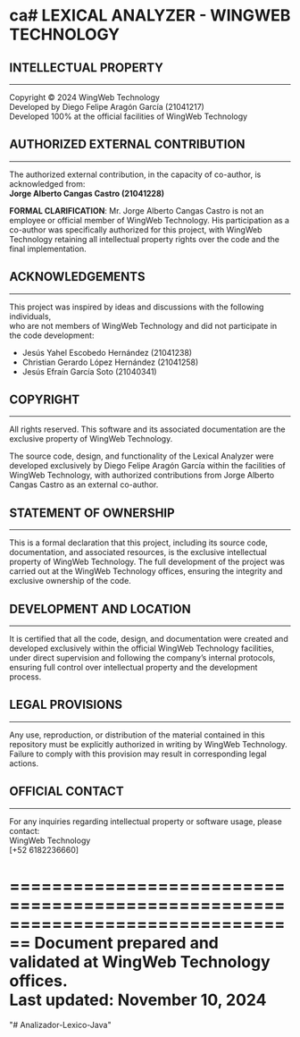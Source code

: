ca# LEXICAL ANALYZER - WINGWEB TECHNOLOGY
================================================================================

## INTELLECTUAL PROPERTY
------------------------
Copyright © 2024 WingWeb Technology  
Developed by Diego Felipe Aragón García (21041217)  
Developed 100% at the official facilities of WingWeb Technology

## AUTHORIZED EXTERNAL CONTRIBUTION
------------------------------------
The authorized external contribution, in the capacity of co-author, is acknowledged from:  
**Jorge Alberto Cangas Castro (21041228)**

**FORMAL CLARIFICATION**: Mr. Jorge Alberto Cangas Castro is not an employee or official member of WingWeb Technology. His participation as a co-author was specifically authorized for this project, with WingWeb Technology retaining all intellectual property rights over the code and the final implementation.

## ACKNOWLEDGEMENTS
-------------------
This project was inspired by ideas and discussions with the following individuals,  
who are not members of WingWeb Technology and did not participate in the code development:

- Jesús Yahel Escobedo Hernández (21041238)
- Christian Gerardo López Hernández (21041258)
- Jesús Efraín García Soto (21040341)

## COPYRIGHT
------------
All rights reserved. This software and its associated documentation are the exclusive property of WingWeb Technology.

The source code, design, and functionality of the Lexical Analyzer were developed exclusively by Diego Felipe Aragón García within the facilities of WingWeb Technology, with authorized contributions from Jorge Alberto Cangas Castro as an external co-author.

## STATEMENT OF OWNERSHIP
--------------------------
This is a formal declaration that this project, including its source code, documentation, and associated resources, is the exclusive intellectual property of WingWeb Technology. The full development of the project was carried out at the WingWeb Technology offices, ensuring the integrity and exclusive ownership of the code.

## DEVELOPMENT AND LOCATION
---------------------------
It is certified that all the code, design, and documentation were created and developed exclusively within the official WingWeb Technology facilities, under direct supervision and following the company’s internal protocols, ensuring full control over intellectual property and the development process.

## LEGAL PROVISIONS
-------------------
Any use, reproduction, or distribution of the material contained in this repository must be explicitly authorized in writing by WingWeb Technology. Failure to comply with this provision may result in corresponding legal actions.

## OFFICIAL CONTACT
-------------------
For any inquiries regarding intellectual property or software usage, please contact:  
WingWeb Technology  
[+52 6182236660]

================================================================================
Document prepared and validated at WingWeb Technology offices.  
Last updated: November 10, 2024
================================================================================

"# Analizador-Lexico-Java"
